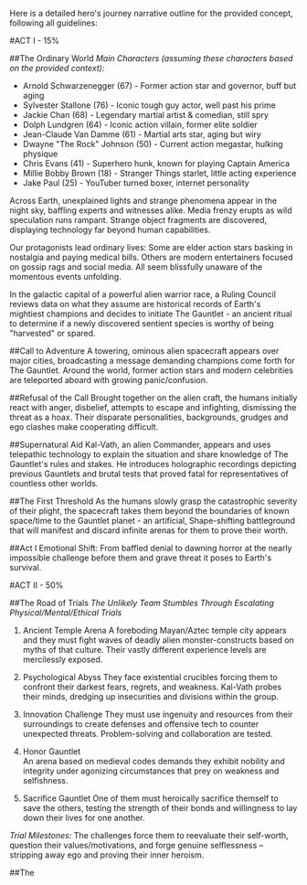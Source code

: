 Here is a detailed hero's journey narrative outline for the provided concept, following all guidelines:

#ACT I - 15% 

##The Ordinary World
*Main Characters (assuming these characters based on the provided context):*
- Arnold Schwarzenegger (67) - Former action star and governor, buff but aging
- Sylvester Stallone (76) - Iconic tough guy actor, well past his prime
- Jackie Chan (68) - Legendary martial artist & comedian, still spry 
- Dolph Lundgren (64) - Iconic action villain, former elite soldier  
- Jean-Claude Van Damme (61) - Martial arts star, aging but wiry
- Dwayne "The Rock" Johnson (50) - Current action megastar, hulking physique  
- Chris Evans (41) - Superhero hunk, known for playing Captain America
- Millie Bobby Brown (18) - Stranger Things starlet, little acting experience  
- Jake Paul (25) - YouTuber turned boxer, internet personality

Across Earth, unexplained lights and strange phenomena appear in the night sky, baffling experts and witnesses alike. Media frenzy erupts as wild speculation runs rampant. Strange object fragments are discovered, displaying technology far beyond human capabilities.   

Our protagonists lead ordinary lives: Some are elder action stars basking in nostalgia and paying medical bills. Others are modern entertainers focused on gossip rags and social media. All seem blissfully unaware of the momentous events unfolding.

In the galactic capital of a powerful alien warrior race, a Ruling Council reviews data on what they assume are historical records of Earth's mightiest champions and decides to initiate The Gauntlet - an ancient ritual to determine if a newly discovered sentient species is worthy of being "harvested" or spared.  

##Call to Adventure
A towering, ominous alien spacecraft appears over major cities, broadcasting a message demanding champions come forth for The Gauntlet. Around the world, former action stars and modern celebrities are teleported aboard with growing panic/confusion. 

##Refusal of the Call 
Brought together on the alien craft, the humans initially react with anger, disbelief, attempts to escape and infighting, dismissing the threat as a hoax. Their disparate personalities, backgrounds, grudges and ego clashes make cooperating difficult. 

##Supernatural Aid
Kal-Vath, an alien Commander, appears and uses telepathic technology to explain the situation and share knowledge of The Gauntlet's rules and stakes. He introduces holographic recordings depicting previous Gauntlets and brutal tests that proved fatal for representatives of countless other worlds.   

##The First Threshold 
As the humans slowly grasp the catastrophic severity of their plight, the spacecraft takes them beyond the boundaries of known space/time to the Gauntlet planet - an artificial, Shape-shifting battleground that will manifest and discard infinite arenas for them to prove their worth.

##Act I Emotional Shift: From baffled denial to dawning horror at the nearly impossible challenge before them and grave threat it poses to Earth's survival.

#ACT II - 50%

##The Road of Trials
*The Unlikely Team Stumbles Through Escalating Physical/Mental/Ethical Trials*

1) Ancient Temple Arena 
A foreboding Mayan/Aztec temple city appears and they must fight waves of deadly alien monster-constructs based on myths of that culture. Their vastly different experience levels are mercilessly exposed.

2) Psychological Abyss
They face existential crucibles forcing them to confront their darkest fears, regrets, and weakness. Kal-Vath probes their minds, dredging up insecurities and divisions within the group.  

3) Innovation Challenge
They must use ingenuity and resources from their surroundings to create defenses and offensive tech to counter unexpected threats. Problem-solving and collaboration are tested.

4) Honor Gauntlet   
An arena based on medieval codes demands they exhibit nobility and integrity under agonizing circumstances that prey on weakness and selfishness.   

5) Sacrifice Gauntlet
One of them must heroically sacrifice themself to save the others, testing the strength of their bonds and willingness to lay down their lives for one another.

*Trial Milestones:* The challenges force them to reevaluate their self-worth, question their values/motivations, and forge genuine selflessness – stripping away ego and proving their inner heroism.

##The